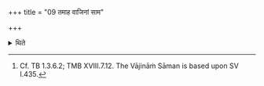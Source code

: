 +++
title = "09 तमाह वाजिनां साम"

+++

<details><summary>थिते</summary>

9. The Adhyaryu says to him "Sing a sāman of Vājins."[^1]   

[^1]: Cf. TB 1.3.6.2; TMB XVIII.7.12. The Vājināṁ Sāman is based upon SV I.435. 
</details>
